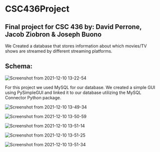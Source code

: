 # CSC436Project 
## Final project for CSC 436 by: David Perrone, Jacob Ziobron & Joseph Buono

We Created a database that stores information about which movies/TV shows are streamed by different streaming platforms.

## Schema:
![Screenshot from 2021-12-10 13-22-54](https://user-images.githubusercontent.com/79820503/145623058-326570fd-3a20-4fa7-b2ce-82e556df5f8a.png)


For this project we used MySQL for our database. We created a simple GUI using PySimpleGUI and linked it to our database utilizing the MySQL Connector Python package.

![Screenshot from 2021-12-10 13-49-34](https://user-images.githubusercontent.com/79820503/145626219-d190f40c-8046-4286-b194-e0cb2e2c960f.png)



![Screenshot from 2021-12-10 13-50-59](https://user-images.githubusercontent.com/79820503/145626432-7afa9fc8-cb8c-452a-a5e6-38a8c2711de3.png)



![Screenshot from 2021-12-10 13-51-14](https://user-images.githubusercontent.com/79820503/145626433-ea6019f8-20d2-4b51-a2e2-86db153ffac6.png)






![Screenshot from 2021-12-10 13-51-25](https://user-images.githubusercontent.com/79820503/145626435-24dd4480-3790-4258-b1ec-325a761e69bd.png)



![Screenshot from 2021-12-10 13-51-34](https://user-images.githubusercontent.com/79820503/145626437-85bfb1b4-0165-4f29-a3cb-16336b5d2b81.png)
